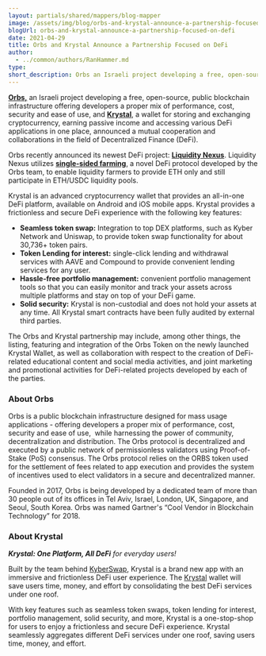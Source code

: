 ```yaml
---
layout: partials/shared/mappers/blog-mapper
image: /assets/img/blog/orbs-and-krystal-announce-a-partnership-focused-on-defi/bg.png
blogUrl: orbs-and-krystal-announce-a-partnership-focused-on-defi
date: 2021-04-29
title: Orbs and Krystal Announce a Partnership Focused on DeFi
author:
  - ../common/authors/RanHammer.md
type:
short_description: Orbs an Israeli project developing a free, open-source, public blockchain infrastructure offering developers a proper mix of performance, cost, security and ease of use, and [**Krystal**](https://krystal.app/), a wallet for storing and exchanging cryptocurrency, earning passive income and accessing various DeFi applications in one place, announced a mutual cooperation and collaborations in the field of Decentralized Finance (DeFi).
---
```


[**Orbs,**](https://www.orbs.com/) an Israeli project developing a free, open-source, public blockchain infrastructure offering developers a proper mix of performance, cost, security and ease of use, and [**Krystal**](https://krystal.app/), a wallet for storing and exchanging cryptocurrency, earning passive income and accessing various DeFi applications in one place, announced a mutual cooperation and collaborations in the field of Decentralized Finance (DeFi).

Orbs recently announced its newest DeFi project: [**Liquidity Nexus**](https://www.orbs.com/introducing-orbs-liquidity-nexus-liquidity-as-a-service/). Liquidity Nexus utilizes [**single-sided farming**](https://www.orbs.com/single-sided-farming-on-any-dex-via-orbs-liquidity-nexus-part-1/), a novel DeFi protocol developed by the Orbs team, to enable liquidity farmers to provide ETH only and still participate in ETH/USDC liquidity pools.

Krystal is an advanced cryptocurrency wallet that provides an all-in-one DeFi platform, available on Android and iOS mobile apps. Krystal provides a frictionless and secure DeFi experience with the following key features:

- **Seamless token swap:** Integration to top DEX platforms, such as Kyber Network and Uniswap, to provide token swap functionality for about 30,736+ token pairs.
- **Token Lending for interest:** single-click lending and withdrawal services with AAVE and Compound to provide convenient lending services for any user.
- **Hassle-free portfolio management:** convenient portfolio management tools so that you can easily monitor and track your assets across multiple platforms and stay on top of your DeFi game.
- **Solid security:** Krystal is non-custodial and does not hold your assets at any time. All Krystal smart contracts have been fully audited by external third parties.

The Orbs and Krystal partnership may include, among other things, the listing, featuring and integration of the Orbs Token on the newly launched Krystal Wallet, as well as collaboration with respect to the creation of DeFi-related educational content and social media activities, and joint marketing and promotional activities for DeFi-related projects developed by each of the parties.

### About Orbs

Orbs is a public blockchain infrastructure designed for mass usage applications - offering developers a proper mix of performance, cost, security and ease of use,  while harnessing the power of community, decentralization and distribution. The Orbs protocol is decentralized and executed by a public network of permissionless validators using Proof-of-Stake (PoS) consensus. The Orbs protocol relies on the ORBS token used for the settlement of fees related to app execution and provides the system of incentives used to elect validators in a secure and decentralized manner.

Founded in 2017, Orbs is being developed by a dedicated team of more than 30 people out of its offices in Tel Aviv, Israel, London, UK, Singapore, and Seoul, South Korea. Orbs was named Gartner's “Cool Vendor in Blockchain Technology” for 2018.

### About Krystal

**_Krystal: One Platform, All DeFi_** _for everyday users!_

Built by the team behind [KyberSwap](https://www.kyberswap.com/swap), Krystal is a brand new app with an immersive and frictionless DeFi user experience. The [Krystal](https://krystal.app/) wallet will save users time, money, and effort by consolidating the best DeFi services under one roof.

With key features such as seamless token swaps, token lending for interest, portfolio management, solid security, and more, Krystal is a one-stop-shop for users to enjoy a frictionless and secure DeFi experience. Krystal seamlessly aggregates different DeFi services under one roof, saving users time, money, and effort.
